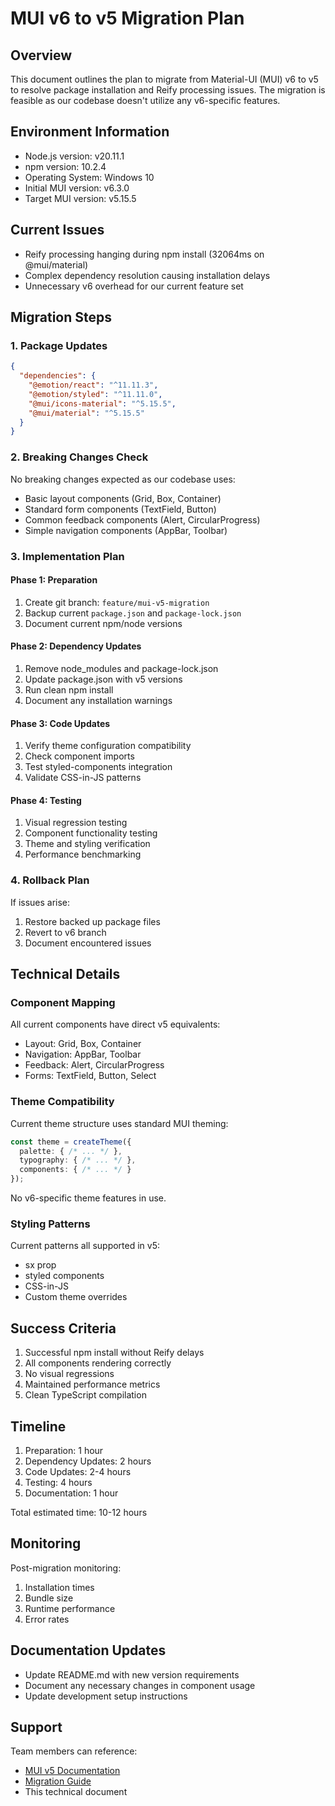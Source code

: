 # MUI v6 to v5 Migration Plan

## Overview
This document outlines the plan to migrate from Material-UI (MUI) v6 to v5 to resolve package installation and Reify processing issues. The migration is feasible as our codebase doesn't utilize any v6-specific features.

## Environment Information
- Node.js version: v20.11.1
- npm version: 10.2.4
- Operating System: Windows 10
- Initial MUI version: v6.3.0
- Target MUI version: v5.15.5

## Current Issues
- Reify processing hanging during npm install (32064ms on @mui/material)
- Complex dependency resolution causing installation delays
- Unnecessary v6 overhead for our current feature set

## Migration Steps

### 1. Package Updates
```json
{
  "dependencies": {
    "@emotion/react": "^11.11.3",
    "@emotion/styled": "^11.11.0",
    "@mui/icons-material": "^5.15.5",
    "@mui/material": "^5.15.5"
  }
}
```

### 2. Breaking Changes Check
No breaking changes expected as our codebase uses:
- Basic layout components (Grid, Box, Container)
- Standard form components (TextField, Button)
- Common feedback components (Alert, CircularProgress)
- Simple navigation components (AppBar, Toolbar)

### 3. Implementation Plan

#### Phase 1: Preparation
1. Create git branch: `feature/mui-v5-migration`
2. Backup current `package.json` and `package-lock.json`
3. Document current npm/node versions

#### Phase 2: Dependency Updates
1. Remove node_modules and package-lock.json
2. Update package.json with v5 versions
3. Run clean npm install
4. Document any installation warnings

#### Phase 3: Code Updates
1. Verify theme configuration compatibility
2. Check component imports
3. Test styled-components integration
4. Validate CSS-in-JS patterns

#### Phase 4: Testing
1. Visual regression testing
2. Component functionality testing
3. Theme and styling verification
4. Performance benchmarking

### 4. Rollback Plan
If issues arise:
1. Restore backed up package files
2. Revert to v6 branch
3. Document encountered issues

## Technical Details

### Component Mapping
All current components have direct v5 equivalents:
- Layout: Grid, Box, Container
- Navigation: AppBar, Toolbar
- Feedback: Alert, CircularProgress
- Forms: TextField, Button, Select

### Theme Compatibility
Current theme structure uses standard MUI theming:
```typescript
const theme = createTheme({
  palette: { /* ... */ },
  typography: { /* ... */ },
  components: { /* ... */ }
});
```
No v6-specific theme features in use.

### Styling Patterns
Current patterns all supported in v5:
- sx prop
- styled components
- CSS-in-JS
- Custom theme overrides

## Success Criteria
1. Successful npm install without Reify delays
2. All components rendering correctly
3. No visual regressions
4. Maintained performance metrics
5. Clean TypeScript compilation

## Timeline
1. Preparation: 1 hour
2. Dependency Updates: 2 hours
3. Code Updates: 2-4 hours
4. Testing: 4 hours
5. Documentation: 1 hour

Total estimated time: 10-12 hours

## Monitoring
Post-migration monitoring:
1. Installation times
2. Bundle size
3. Runtime performance
4. Error rates

## Documentation Updates
- Update README.md with new version requirements
- Document any necessary changes in component usage
- Update development setup instructions

## Support
Team members can reference:
- [MUI v5 Documentation](https://mui.com/material-ui/getting-started/)
- [Migration Guide](https://mui.com/material-ui/migration/migration-v4/)
- This technical document 